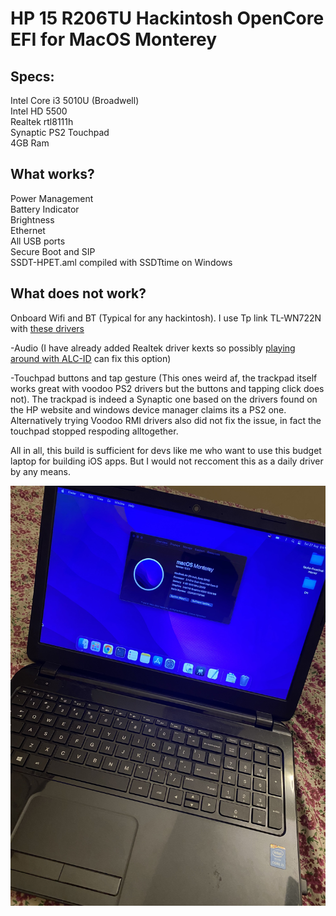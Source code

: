 # HP 15 R206TU Hackintosh OpenCore EFI for MacOS Monterey

## Specs:

Intel Core i3 5010U (Broadwell)  
Intel HD 5500  
Realtek rtl8111h  
Synaptic PS2 Touchpad  
4GB Ram

## What works?

Power Management  
Battery Indicator  
Brightness  
Ethernet  
All USB ports  
Secure Boot and SIP  
SSDT-HPET.aml compiled with SSDTtime on Windows


## What does not work?
Onboard Wifi and BT (Typical for any hackintosh). I use Tp link TL-WN722N with [these drivers](https://github.com/chris1111/Wireless-USB-OC-Big-Sur-Adapter)

-Audio (I have already added Realtek driver kexts so possibly [playing around with ALC-ID](https://dortania.github.io/OpenCore-Post-Install/universal/audio.html) can fix this option)

-Touchpad buttons and tap gesture (This ones weird af, the trackpad itself works great with voodoo PS2 drivers but the buttons and tapping click does not). The trackpad is indeed a Synaptic one based on the drivers found on the HP website and windows device manager claims its a PS2 one. 
Alternatively trying Voodoo RMI drivers also did not fix the issue, in fact the touchpad stopped respoding alltogether.

All in all, this build is sufficient for devs like me who want to use this budget laptop for building iOS apps. But I would not reccoment this as a daily driver by any means. 


![photo](https://github.com/eeshankeni/HP-15-R206TU-Hackintosh-OpenCore-EFI-MacOS-Monterey/blob/main/image.jpg?raw=true)





